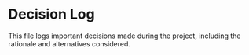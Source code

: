 # Decision Log

This file logs important decisions made during the project, including the rationale and alternatives considered.